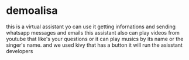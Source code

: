 # demoalisa
this is a virtual assistant yo can use it getting infornations and sending whatsapp messages and emails
this  assistant also can play videos from youtube that like's your questions or it can play musics by its name or the singer's name.
and we used kivy that has a button it will run the asisstant
developers
